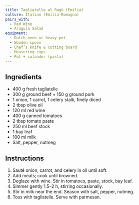 ```yaml
---
title: Tagliatelle al Ragù (Emilia)
culture: Italian (Emilia-Romagna)
pairs_with:
  - Red Wine
  - Arugula Salad
equipment:
  - Dutch oven or heavy pot
  - Wooden spoon
  - Chef’s knife & cutting board
  - Measuring cups
  - Pot + colander (pasta)
---
```


## Ingredients
- 400 g fresh tagliatelle
- 300 g ground beef + 150 g ground pork
- 1 onion, 1 carrot, 1 celery stalk, finely diced
- 2 tbsp olive oil
- 120 ml red wine
- 400 g canned tomatoes
- 2 tbsp tomato paste
- 250 ml beef stock
- 1 bay leaf
- 100 ml milk
- Salt, pepper, nutmeg

## Instructions
1. Sauté onion, carrot, and celery in oil until soft.
2. Add meats; cook until browned.
3. Deglaze with wine. Stir in tomatoes, paste, stock, bay leaf.
4. Simmer gently 1.5–2 h, stirring occasionally.
5. Stir in milk near the end. Season with salt, pepper, nutmeg.
6. Toss with tagliatelle. Serve with parmesan.
